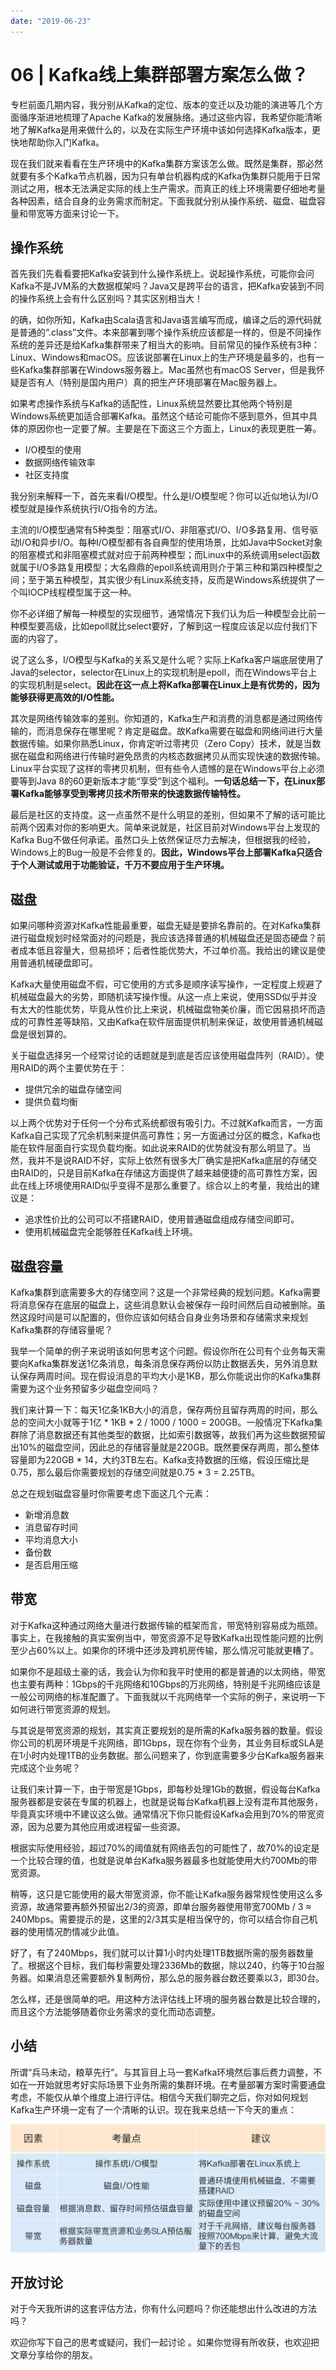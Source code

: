 ```yaml
---
date: "2019-06-23"
---  
```

      
# 06 | Kafka线上集群部署方案怎么做？
专栏前面几期内容，我分别从Kafka的定位、版本的变迁以及功能的演进等几个方面循序渐进地梳理了Apache Kafka的发展脉络。通过这些内容，我希望你能清晰地了解Kafka是用来做什么的，以及在实际生产环境中该如何选择Kafka版本，更快地帮助你入门Kafka。

现在我们就来看看在生产环境中的Kafka集群方案该怎么做。既然是集群，那必然就要有多个Kafka节点机器，因为只有单台机器构成的Kafka伪集群只能用于日常测试之用，根本无法满足实际的线上生产需求。而真正的线上环境需要仔细地考量各种因素，结合自身的业务需求而制定。下面我就分别从操作系统、磁盘、磁盘容量和带宽等方面来讨论一下。

## 操作系统

首先我们先看看要把Kafka安装到什么操作系统上。说起操作系统，可能你会问Kafka不是JVM系的大数据框架吗？Java又是跨平台的语言，把Kafka安装到不同的操作系统上会有什么区别吗？其实区别相当大！

的确，如你所知，Kafka由Scala语言和Java语言编写而成，编译之后的源代码就是普通的“.class”文件。本来部署到哪个操作系统应该都是一样的，但是不同操作系统的差异还是给Kafka集群带来了相当大的影响。目前常见的操作系统有3种：Linux、Windows和macOS。应该说部署在Linux上的生产环境是最多的，也有一些Kafka集群部署在Windows服务器上。Mac虽然也有macOS Server，但是我怀疑是否有人（特别是国内用户）真的把生产环境部署在Mac服务器上。

<!-- [[[read_end]]] -->

如果考虑操作系统与Kafka的适配性，Linux系统显然要比其他两个特别是Windows系统更加适合部署Kafka。虽然这个结论可能你不感到意外，但其中具体的原因你也一定要了解。主要是在下面这三个方面上，Linux的表现更胜一筹。

* I/O模型的使用
* 数据网络传输效率
* 社区支持度

我分别来解释一下，首先来看I/O模型。什么是I/O模型呢？你可以近似地认为I/O模型就是操作系统执行I/O指令的方法。

主流的I/O模型通常有5种类型：阻塞式I/O、非阻塞式I/O、I/O多路复用、信号驱动I/O和异步I/O。每种I/O模型都有各自典型的使用场景，比如Java中Socket对象的阻塞模式和非阻塞模式就对应于前两种模型；而Linux中的系统调用select函数就属于I/O多路复用模型；大名鼎鼎的epoll系统调用则介于第三种和第四种模型之间；至于第五种模型，其实很少有Linux系统支持，反而是Windows系统提供了一个叫IOCP线程模型属于这一种。

你不必详细了解每一种模型的实现细节，通常情况下我们认为后一种模型会比前一种模型要高级，比如epoll就比select要好，了解到这一程度应该足以应付我们下面的内容了。

说了这么多，I/O模型与Kafka的关系又是什么呢？实际上Kafka客户端底层使用了Java的selector，selector在Linux上的实现机制是epoll，而在Windows平台上的实现机制是select。**因此在这一点上将Kafka部署在Linux上是有优势的，因为能够获得更高效的I/O性能。**

其次是网络传输效率的差别。你知道的，Kafka生产和消费的消息都是通过网络传输的，而消息保存在哪里呢？肯定是磁盘。故Kafka需要在磁盘和网络间进行大量数据传输。如果你熟悉Linux，你肯定听过零拷贝（Zero Copy）技术，就是当数据在磁盘和网络进行传输时避免昂贵的内核态数据拷贝从而实现快速的数据传输。Linux平台实现了这样的零拷贝机制，但有些令人遗憾的是在Windows平台上必须要等到Java 8的60更新版本才能“享受”到这个福利。**一句话总结一下，在Linux部署Kafka能够享受到零拷贝技术所带来的快速数据传输特性。**

最后是社区的支持度。这一点虽然不是什么明显的差别，但如果不了解的话可能比前两个因素对你的影响更大。简单来说就是，社区目前对Windows平台上发现的Kafka Bug不做任何承诺。虽然口头上依然保证尽力去解决，但根据我的经验，Windows上的Bug一般是不会修复的。**因此，Windows平台上部署Kafka只适合于个人测试或用于功能验证，千万不要应用于生产环境。**

## 磁盘

如果问哪种资源对Kafka性能最重要，磁盘无疑是要排名靠前的。在对Kafka集群进行磁盘规划时经常面对的问题是，我应该选择普通的机械磁盘还是固态硬盘？前者成本低且容量大，但易损坏；后者性能优势大，不过单价高。我给出的建议是使用普通机械硬盘即可。

Kafka大量使用磁盘不假，可它使用的方式多是顺序读写操作，一定程度上规避了机械磁盘最大的劣势，即随机读写操作慢。从这一点上来说，使用SSD似乎并没有太大的性能优势，毕竟从性价比上来说，机械磁盘物美价廉，而它因易损坏而造成的可靠性差等缺陷，又由Kafka在软件层面提供机制来保证，故使用普通机械磁盘是很划算的。

关于磁盘选择另一个经常讨论的话题就是到底是否应该使用磁盘阵列（RAID）。使用RAID的两个主要优势在于：

* 提供冗余的磁盘存储空间
* 提供负载均衡

以上两个优势对于任何一个分布式系统都很有吸引力。不过就Kafka而言，一方面Kafka自己实现了冗余机制来提供高可靠性；另一方面通过分区的概念，Kafka也能在软件层面自行实现负载均衡。如此说来RAID的优势就没有那么明显了。当然，我并不是说RAID不好，实际上依然有很多大厂确实是把Kafka底层的存储交由RAID的，只是目前Kafka在存储这方面提供了越来越便捷的高可靠性方案，因此在线上环境使用RAID似乎变得不是那么重要了。综合以上的考量，我给出的建议是：

* 追求性价比的公司可以不搭建RAID，使用普通磁盘组成存储空间即可。
* 使用机械磁盘完全能够胜任Kafka线上环境。

## 磁盘容量

Kafka集群到底需要多大的存储空间？这是一个非常经典的规划问题。Kafka需要将消息保存在底层的磁盘上，这些消息默认会被保存一段时间然后自动被删除。虽然这段时间是可以配置的，但你应该如何结合自身业务场景和存储需求来规划Kafka集群的存储容量呢？

我举一个简单的例子来说明该如何思考这个问题。假设你所在公司有个业务每天需要向Kafka集群发送1亿条消息，每条消息保存两份以防止数据丢失，另外消息默认保存两周时间。现在假设消息的平均大小是1KB，那么你能说出你的Kafka集群需要为这个业务预留多少磁盘空间吗？

我们来计算一下：每天1亿条1KB大小的消息，保存两份且留存两周的时间，那么总的空间大小就等于1亿 \* 1KB \* 2 / 1000 / 1000 = 200GB。一般情况下Kafka集群除了消息数据还有其他类型的数据，比如索引数据等，故我们再为这些数据预留出10\%的磁盘空间，因此总的存储容量就是220GB。既然要保存两周，那么整体容量即为220GB \* 14，大约3TB左右。Kafka支持数据的压缩，假设压缩比是0.75，那么最后你需要规划的存储空间就是0.75 \* 3 = 2.25TB。

总之在规划磁盘容量时你需要考虑下面这几个元素：

* 新增消息数
* 消息留存时间
* 平均消息大小
* 备份数
* 是否启用压缩

## 带宽

对于Kafka这种通过网络大量进行数据传输的框架而言，带宽特别容易成为瓶颈。事实上，在我接触的真实案例当中，带宽资源不足导致Kafka出现性能问题的比例至少占60\%以上。如果你的环境中还涉及跨机房传输，那么情况可能就更糟了。

如果你不是超级土豪的话，我会认为你和我平时使用的都是普通的以太网络，带宽也主要有两种：1Gbps的千兆网络和10Gbps的万兆网络，特别是千兆网络应该是一般公司网络的标准配置了。下面我就以千兆网络举一个实际的例子，来说明一下如何进行带宽资源的规划。

与其说是带宽资源的规划，其实真正要规划的是所需的Kafka服务器的数量。假设你公司的机房环境是千兆网络，即1Gbps，现在你有个业务，其业务目标或SLA是在1小时内处理1TB的业务数据。那么问题来了，你到底需要多少台Kafka服务器来完成这个业务呢？

让我们来计算一下，由于带宽是1Gbps，即每秒处理1Gb的数据，假设每台Kafka服务器都是安装在专属的机器上，也就是说每台Kafka机器上没有混布其他服务，毕竟真实环境中不建议这么做。通常情况下你只能假设Kafka会用到70\%的带宽资源，因为总要为其他应用或进程留一些资源。

根据实际使用经验，超过70\%的阈值就有网络丢包的可能性了，故70\%的设定是一个比较合理的值，也就是说单台Kafka服务器最多也就能使用大约700Mb的带宽资源。

稍等，这只是它能使用的最大带宽资源，你不能让Kafka服务器常规性使用这么多资源，故通常要再额外预留出2/3的资源，即单台服务器使用带宽700Mb / 3 ≈ 240Mbps。需要提示的是，这里的2/3其实是相当保守的，你可以结合你自己机器的使用情况酌情减少此值。

好了，有了240Mbps，我们就可以计算1小时内处理1TB数据所需的服务器数量了。根据这个目标，我们每秒需要处理2336Mb的数据，除以240，约等于10台服务器。如果消息还需要额外复制两份，那么总的服务器台数还要乘以3，即30台。

怎么样，还是很简单的吧。用这种方法评估线上环境的服务器台数是比较合理的，而且这个方法能够随着你业务需求的变化而动态调整。

## 小结

所谓“兵马未动，粮草先行”。与其盲目上马一套Kafka环境然后事后费力调整，不如在一开始就思考好实际场景下业务所需的集群环境。在考量部署方案时需要通盘考虑，不能仅从单个维度上进行评估。相信今天我们聊完之后，你对如何规划Kafka生产环境一定有了一个清晰的认识。现在我来总结一下今天的重点：

![](./httpsstatic001geekbangorgresourceimageba04bacf5700e4b145328f4d977575f28904.jpg)

## 开放讨论

对于今天我所讲的这套评估方法，你有什么问题吗？你还能想出什么改进的方法吗？

欢迎你写下自己的思考或疑问，我们一起讨论 。如果你觉得有所收获，也欢迎把文章分享给你的朋友。